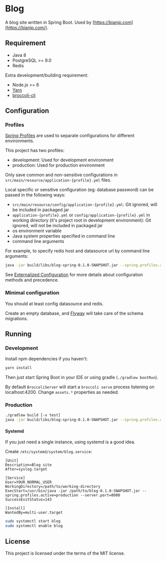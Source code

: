 # Blog

A blog site written in Spring Boot. Used by [https://bianjp.com](https://bianjp.com/).

## Requirement

* Java 8
* PostgreSQL >= 9.0
* Redis

Extra development/building requirement:

* Node.js >= 6
* [Yarn](https://yarnpkg.com/en/)
* [broccoli-cli](https://github.com/broccolijs/broccoli-cli)

## Configuration

### Profiles

[Spring Profiles](https://docs.spring.io/spring-boot/docs/current/reference/htmlsingle/#boot-features-profiles) are used to separate configurations for different environments.

This project has two profiles:

* development: Used for development environment
* production: Used for production environment

Only save common and non-sensitive configurations in `src/main/resource/application-{profile}.yml` files.

Local specific or sensitive configuration (eg: database password) can be passed in the following ways:

* `src/main/resource/config/application-{profile}.yml`: Git ignored, will be included in packaged jar
* `application-{profile}.yml` or `config/application-{profile}.yml` in working directory (it's project root in development environment): Git ignored, will not be included in packaged jar
* os environment variable
* Java system properties specified in command line
* command line arguments

For example, to specify redis host and datasource url by command line arguments:

```bash
java -jar build/libs/blog-spring-0.1.0-SNAPSHOT.jar --spring.profiles.active=production --spring.redis.host=127.0.0.1 --spring.datasource.url=jdbc:postgresql://localhost/blog
```

See [Externalized Configuration](https://docs.spring.io/spring-boot/docs/1.5.7.RELEASE/reference/htmlsingle/#boot-features-external-config) for more details about configuration methods and precedence.

### Minimal configuration

You should at least config datasource and redis.

Create an empty database, and [Flyway](https://flywaydb.org/) will take care of the schema migrations.

## Running

### Development

Install npm dependencies if you haven't:

```bash
yarn install
```

Then just start Spring Boot in your IDE or using gradle (`./gradlew bootRun`).

By default `BroccoliServer` will start a `broccoli serve` process listening on localhost:4200. Change `assets.*` properties as needed.

### Production

```bash
./gradlew build [-x test]
java -jar build/libs/blog-spring-0.1.0-SNAPSHOT.jar --spring.profiles.active=production
```

#### Systemd

If you just need a single instance, using systemd is a good idea.

Create `/etc/systemd/system/blog.service`:

```
[Unit]
Description=Blog site
After=syslog.target

[Service]
User=YOUR_NORMAL_USER
WorkingDirectory=/path/to/working-directory
ExecStart=/usr/bin/java -jar /path/to/blog-0.1.0-SNAPSHOT.jar --spring.profiles.active=production --server.port=8080
SuccessExitStatus=143

[Install]
WantedBy=multi-user.target
```

```bash
sudo systemctl start blog
sudo systemctl enable blog
```

## License

This project is licensed under the terms of the MIT license.
